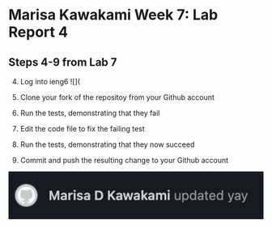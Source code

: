 # Marisa Kawakami Week 7: Lab Report 4 

## Steps 4-9 from Lab 7

4. Log into ieng6
![](


5. Clone your fork of the repositoy from your Github account 


6. Run the tests, demonstrating that they fail 



7. Edit the code file to fix the failing test 



8. Run the tests, demonstrating that they now succeed



9. Commit and push the resulting change to your Github account 

![updated yay](updatedyay.png)



